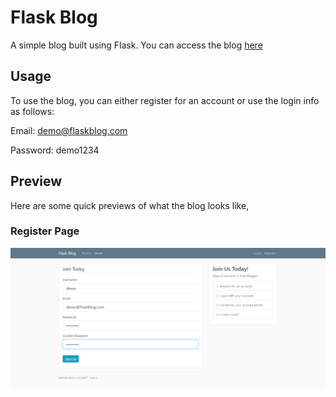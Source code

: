 # Flask Blog
A simple blog built using Flask. You can access the blog [here](https://the-flask-blog.herokuapp.com)

## Usage
To use the blog, you can either register for an account or use the login info as follows:

Email: demo@flaskblog.com

Password: demo1234

## Preview
Here are some quick previews of what the blog looks like,

### Register Page
![Register](https://github.com/richardcsuwandi/flask-blog/blob/master/images/register.png?raw=true)
